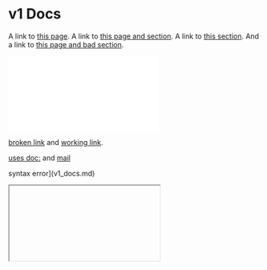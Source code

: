 # v1 Docs

A link to [this page](v1_docs.md).
A link to [this page and section](../docs/v1_docs.md#v1-docs).
A link to [this section](#v1-docs).
And a link to [this page and bad section](../docs/v1_docs.md#v2-docs).

![fake image](v1_docs.md)

[broken link](../../v2/docs/v2_docs.md) and [working link](../docs/v1_docs.md).

[uses doc:](doc:page) and [mail](mailto:email)

syntax error](v1_docs.md)

<a href="v1_docs.md"></a>
<iframe src="https://">
<script src="https://">
<source src="https://">
<img src="v1_docs.md">

![broken image (odd).JPG](broken image (odd).JPG)

![http image](https://image.png)

[http link](https://link)

[self ok](https://test.farm.bot)
[self v ok](https://test.farm.bot/v1.0), [self bad](https://test.farm.bot/page)

:-1::+1: :11::100: :clock1: :abc::abcde: :t-rex::alarm-clock:
